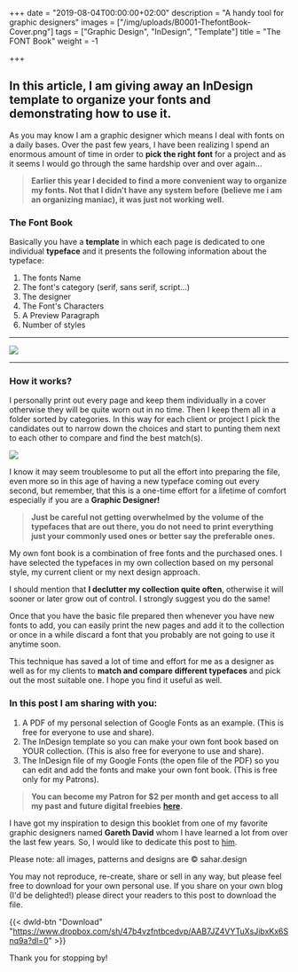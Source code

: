 +++
date = "2019-08-04T00:00:00+02:00"
description = "A handy tool for graphic designers"
images = ["/img/uploads/B0001-ThefontBook-Cover.png"]
tags = ["Graphic Design", "InDesign", "Template"]
title = "The FONT Book"
weight = -1

+++
## In this article, I am giving away an InDesign template to organize your fonts and demonstrating how to use it.

As you may know I am a graphic designer which means I deal with fonts on a daily bases. Over the past few years, I have been realizing I spend an enormous amount of time in order to **pick the right font** for a project and as it seems I would go through the same hardship over and over again…

> **Earlier this year I decided to find a more convenient way to organize my fonts. Not that I didn’t have any system before (believe me i am an organizing maniac), it was just not working well.**

### The Font Book

Basically you have a **template** in which each page is dedicated to one individual **typeface** and it presents the following information about the typeface:

1. The fonts Name
2. The font's category (serif, sans serif, script...)
3. The designer
4. The Font's Characters
5. A Preview Paragraph
6. Number of styles

***

![](/img/uploads/B0001-ThefontBook-Guide-T-01.png)

***

### How it works?

I personally print out every page and keep them individually in a cover otherwise they will be quite worn out in no time. Then I keep them all in a folder sorted by categories. In this way for each client or project I pick the candidates out to narrow down the choices and start to punting them next to each other to compare and find the best match(s).

![](/img/uploads/B0001-ThefontBook-Guide-double-02.png)

I know it may seem troublesome to put all the effort into preparing the file, even more so in this age of having a new typeface coming out every second, but remember, that this is a one-time effort for a lifetime of comfort especially if you are a **Graphic Designer!**

> **Just be careful not getting overwhelmed by the volume of the typefaces that are out there, you do not need to print everything just your commonly used ones or better say the preferable ones.**

My own font book is a combination of free fonts and the purchased ones. I have selected the typefaces in my own collection based on my personal style, my current client or my next design approach.

I should mention that **I declutter my collection quite often**, otherwise it will sooner or later grow out of control. I strongly suggest you do the same!

Once that you have the basic file prepared then whenever you have new fonts to add, you can easily print the new pages and add it to the collection or once in a while discard a font that you probably are not going to use it anytime soon.

This technique has saved a lot of time and effort for me as a designer as well as for my clients to **match and compare different typefaces** and pick out the most suitable one. I hope you find it useful as well.

### In this post I am sharing with you:

1. A PDF of my personal selection of Google Fonts as an example. (This is free for everyone to use and share).
2. The InDesign template so you can make your own font book based on YOUR collection. (This is also free for everyone to use and share).
3. The InDesign file of my Google Fonts (the open file of the PDF) so you can edit and add the fonts and make your own font book. (This is free only for my Patrons).

> **You can become my Patron for $2 per month and get access to all my past and future digital freebies** [**here**](https://www.patreon.com/SaharHeumesser "Patreon")**.**

I have got my inspiration to design this booklet from one of my favorite graphic designers named **Gareth David** whom I have learned a lot from over the last few years. So, I would like to dedicate this post to [him](https://garethdavidstudio.com/ "Gareth David").

Please note: all images, patterns and designs are © sahar.design

You may not reproduce, re-create, share or sell in any way, but please feel free to download for your own personal use. If you share on your own blog (I'd be delighted!) please direct your readers to this post to download the file.

{{< dwld-btn "Download" "https://www.dropbox.com/sh/47b4vzfntbcedvp/AAB7JZ4VYTuXsJibxKx6Snq9a?dl=0" >}}

Thank you for stopping by!